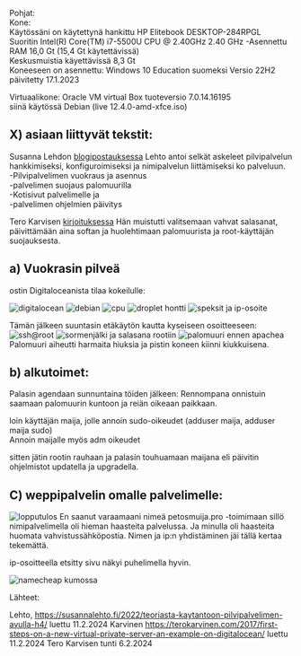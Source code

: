   Pohjat:   
  Kone:  
  Käytössäni on käytettynä hankittu HP Elitebook DESKTOP-284RPGL  
  Suoritin Intel(R) Core(TM) i7-5500U CPU @ 2.40GHz 2.40 GHz -Asennettu RAM 16,0 Gt (15,4 Gt käytettävissä)   
  Keskusmuistia käyettävissä 8,3 Gt  
  Koneeseen on asennettu: Windows 10 Education suomeksi Versio 22H2  
  päivitetty 17.1.2023   

  Virtuaalikone: 
  Oracle VM virtual Box tuoteversio 7.0.14.16195  
  siinä käytössä Debian (live 12.4.0-amd-xfce.iso)  



## X) asiaan liittyvät tekstit:  
  Susanna Lehdon [blogipostauksessa](https://susannalehto.fi/2022/teoriasta-kaytantoon-pilvipalvelimen-avulla-h4/) Lehto antoi selkät askeleet pilvipalvelun hankkimiseksi, konfiguroimiseksi ja nimipalvelun liittämiseksi ko palveluun.  
  -Pilvipalvelimen vuokraus ja asennus  
  -palvelimen suojaus palomuurilla  
  -Kotisivut palvelimelle ja  
  -palvelimen ohjelmien päivitys  

  Tero Karvisen [kirjoituksessa](https://terokarvinen.com/2017/first-steps-on-a-new-virtual-private-server-an-example-on-digitalocean/)
  Hän muistutti valitsemaan vahvat salasanat, päivittämään aina softan ja huolehtimaan palomuurista ja root-käyttäjän suojauksesta.

## a) Vuokrasin pilveä
 ostin Digitaloceanista tilaa kokeilulle: 

 ![digitalocean](https://github.com/VaMaija/Linux2024/assets/142913118/449747ba-782c-4786-912b-b4e08b865160)
![debian](https://github.com/VaMaija/Linux2024/assets/142913118/3d720cd6-fc2b-42bd-a500-4a653507efbc)
![cpu](https://github.com/VaMaija/Linux2024/assets/142913118/dba4d38e-7a34-4592-bf4c-de04612f061f)
![droplet hontti](https://github.com/VaMaija/Linux2024/assets/142913118/deb5c275-5e0e-455e-a0a9-f3b80551785a)
![speksit ja ip-osoite](https://github.com/VaMaija/Linux2024/assets/142913118/270a0a72-0c1e-4f55-8e50-69083130e2a0)

  Tämän jälkeen suuntasin etäkäytön kautta kyseiseen osoitteeseen: 
![ssh@root](https://github.com/VaMaija/Linux2024/assets/142913118/e485feb1-8b18-4d53-a940-8dd9bca9e738)
![sormenjälki ja salasana rootiin](https://github.com/VaMaija/Linux2024/assets/142913118/18031b45-c424-4c85-9e91-db8b9d70a765)
![palomuuri ennen apachea](https://github.com/VaMaija/Linux2024/assets/142913118/1dd07539-2912-407a-823a-6c17c616471a)
  Palomuuri aiheutti harmaita hiuksia ja pistin koneen kiinni kiukkuisena.  
 
## b) alkutoimet: 
  Palasin agendaan sunnuntaina töiden jälkeen: 
  Rennompana onnistuin saamaan palomuurin kuntoon ja reiän oikeaan paikkaan. 

  loin käyttäjän maija, jolle annoin sudo-oikeudet (adduser maija, adduser maija sudo)  
  Annoin maijalle myös adm oikeudet 

  sitten jätin rootin rauhaan ja palasin touhuamaan maijana eli päivitin ohjelmistot updatella ja upgradella. 

## C) weppipalvelin omalle palvelimelle: 

![lopputulos](https://github.com/VaMaija/Linux2024/assets/142913118/d07ad696-49b9-43e4-80ea-60fb5681fc6c)
 En saanut varaamaani nimeä petosmuija.pro -toimimaan sillö nimipalvelimella oli hieman haasteita palvelussa. Ja minulla oli haasteita huomata vahvistussähköpostia. 
 Nimen ja ip:n yhdistäminen jäi tällä kertaa tekemättä. 

 ip-osoitteella etsitty sivu näkyi puhelimella hyvin. 

![namecheap kumossa](https://github.com/VaMaija/Linux2024/assets/142913118/b522dfb4-3fb5-4809-8578-712c01642061)

Lähteet: 

Lehto, https://susannalehto.fi/2022/teoriasta-kaytantoon-pilvipalvelimen-avulla-h4/ luettu 11.2.2024
Karvinen https://terokarvinen.com/2017/first-steps-on-a-new-virtual-private-server-an-example-on-digitalocean/ luettu 11.2.2024
Tero Karvisen tunti 6.2.2024 


  
